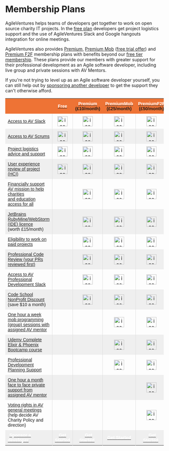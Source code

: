 # Membership Plans

AgileVentures helps teams of developers get together to work on open source charity IT projects.  In the [free plan](http://www.agileventures.org/free) developers get project logistics support and the use of AgileVentures Slack and Google hangouts integration for online meetings.

AgileVentures also provides [Premium](http://www.agileventures.org/premium), [Premium Mob](https://www.agileventures.org/premium_mob) ([free trial offer](https://www.agileventures.org/premium-mob-offer)) and [Premium F2F](https://www.agileventures.org/premium_f2f) membership plans with benefits beyond our [free tier membership](http://www.agileventures.org/free). These plans provide our members with greater support for their professional development as an Agile software developer, including live group and private sessions with AV Mentors.

If you're not trying to level up as an Agile software developer yourself, you can still help out by [sponsoring another developer](http://www.agileventures.org/sponsorship) to get the support they can't otherwise afford.

<table class="tg" style="border-collapse: collapse;border-spacing:0;border-color: #aaa;" width="100%" border="0">
	<tbody>
<tr style="background-color: #ee7335;">
		<td width="350px"></td>
		<th width="65px" align="center" style="font-family: Arial, sans-serif;font-size: 14px;padding:8px;"><div style="text-align: center;"><a href="/free"><font color="#ffffff">Free</font></a></div></th>
		<th width="65px" align="center" style="font-family: Arial, sans-serif;font-size: 14px;padding:8px;">
<div style="text-align: center;"><a href="/premium"><font color="#ffffff">Premium</font></a></div>
<div style="text-align: center;">(&#xa3;10/month)</div>
</th>
         <th width="65px" align="center" style="font-family: Arial, sans-serif;font-size: 14px;padding:8px;">
<div style="text-align: center;"><a href="/premium_mob"><font color="#ffffff">PremiumMob</font></a></div>
<div style="text-align: center;">(&#xa3;25/month)</div> </th>
		<th width="60px" align="center" style="font-family: Arial, sans-serif;font-size: 14px;padding:8px;">
<div style="text-align: center;"><a href="/premium_f2f"><font color="#ffffff">PremiumF2F</font></a></div>
<div style="text-align: center;">(&#xa3;50/month)</div>
</th>
    </tr>
    <tr>
		<td style="font-family: Arial, sans-serif;font-size: 14px;padding:8px;"><a href="/free">Access to AV Slack</a></td>    
      <td align="center" style="padding:8px;border-left:solid 1px #ddd;"><img width="32px" src="https://cdn3.iconfinder.com/data/icons/flat-actions-icons-9/512/Tick_Mark-128.png" alt="icon"></td>
      <td align="center" style="padding:8px;border-left:solid 1px #ddd;"><img width="32px" src="https://cdn3.iconfinder.com/data/icons/flat-actions-icons-9/512/Tick_Mark-128.png" alt="icon" title="Image not found"></td>
      <td align="center" style="padding:8px;border-left:solid 1px #ddd;"><img width="32px" src="https://cdn3.iconfinder.com/data/icons/flat-actions-icons-9/512/Tick_Mark-128.png" alt="icon" title="Image not found"></td>
      <td align="center" style="padding:8px;border-left:solid 1px #ddd;border-right:solid 1px #ddd;"><img width="32px" src="https://cdn3.iconfinder.com/data/icons/flat-actions-icons-9/512/Tick_Mark-128.png" alt="icon" title="Image not found"></td>
    </tr>
    <tr>
		<td style="font-family: Arial, sans-serif;font-size: 14px;background:#efefef;padding:8px;"><a href="/free">Access to AV Scrums</a></td>    
		<td align="center" style="background:#efefef;padding:8px;border-left:solid 1px #ddd;"><img width="32px" src="https://cdn3.iconfinder.com/data/icons/flat-actions-icons-9/512/Tick_Mark-128.png" alt="icon" title="Image not found"></td>
		<td align="center" style="background:#efefef;padding:8px;border-left:solid 1px #ddd;"><img width="32px" src="https://cdn3.iconfinder.com/data/icons/flat-actions-icons-9/512/Tick_Mark-128.png" alt="icon" title="Image not found"></td>
		<td align="center" style="background:#efefef;padding:8px;border-left:solid 1px #ddd;"><img width="32px" src="https://cdn3.iconfinder.com/data/icons/flat-actions-icons-9/512/Tick_Mark-128.png" alt="icon" title="Image not found"></td>
		<td align="center" style="background:#efefef;padding:8px;border-left:solid 1px #ddd;border-right:solid 1px #ddd;"><img width="32px" src="https://cdn3.iconfinder.com/data/icons/flat-actions-icons-9/512/Tick_Mark-128.png" alt="icon" title="Image not found"></td>
	</tr>
    <tr>
		<td style="font-family: Arial, sans-serif;font-size: 14px;padding:8px;"><a href="/free">Project logistics advice and support</a></td>    
		<td align="center" style="padding:8px;border-left:solid 1px #ddd;"><img width="32px" src="https://cdn3.iconfinder.com/data/icons/flat-actions-icons-9/512/Tick_Mark-128.png" alt="icon" title="Image not found"></td>
    	<td align="center" style="padding:8px;border-left:solid 1px #ddd;"><img width="32px" src="https://cdn3.iconfinder.com/data/icons/flat-actions-icons-9/512/Tick_Mark-128.png" alt="icon" title="Image not found"></td>
    	<td align="center" style="padding:8px;border-left:solid 1px #ddd;"><img width="32px" src="https://cdn3.iconfinder.com/data/icons/flat-actions-icons-9/512/Tick_Mark-128.png" alt="icon" title="Image not found"></td>
    	<td align="center" style="padding:8px;border-left:solid 1px #ddd;border-right:solid 1px #ddd;"><img width="32px" src="https://cdn3.iconfinder.com/data/icons/flat-actions-icons-9/512/Tick_Mark-128.png" alt="icon" title="Image not found"></td>
    	</tr>
    <tr>
		<td style="font-family: Arial, sans-serif;font-size: 14px;background:#efefef;padding:8px;"><a href="/free">User experience review of project (HCI)</a></td>    
		<td align="center" style="background:#efefef;padding:8px;border-left:solid 1px #ddd;"><img width="32px" src="https://cdn3.iconfinder.com/data/icons/flat-actions-icons-9/512/Tick_Mark-128.png" alt="icon" title="Image not found"></td>
        <td align="center" style="background:#efefef;padding:8px;border-left:solid 1px #ddd;"><img width="32px" src="https://cdn3.iconfinder.com/data/icons/flat-actions-icons-9/512/Tick_Mark-128.png" alt="icon" title="Image not found"></td>
        <td align="center" style="background:#efefef;padding:8px;border-left:solid 1px #ddd;"><img width="32px" src="https://cdn3.iconfinder.com/data/icons/flat-actions-icons-9/512/Tick_Mark-128.png" alt="icon" title="Image not found"></td>
        <td align="center" style="background:#efefef;padding:8px;border-left:solid 1px #ddd;border-right:solid 1px #ddd;"><img width="32px" src="https://cdn3.iconfinder.com/data/icons/flat-actions-icons-9/512/Tick_Mark-128.png" alt="icon" title="Image not found"></td>
    </tr>
    <tr>
		<td style="font-family: Arial, sans-serif;font-size: 14px;padding:8px;"><a href="/premium">Financially support AV mission to help charities <br>and education access for all</a></td>   
		<td align="center" style="padding:8px;border-left:solid 1px #ddd;"></td>
		<td align="center" style="padding:8px;border-left:solid 1px #ddd;"><img width="32px" src="https://cdn3.iconfinder.com/data/icons/flat-actions-icons-9/512/Tick_Mark-128.png" alt="icon" title="Image not found"></td>
		<td align="center" style="padding:8px;border-left:solid 1px #ddd;"><img width="32px" src="https://cdn3.iconfinder.com/data/icons/flat-actions-icons-9/512/Tick_Mark-128.png" alt="icon" title="Image not found"></td>
		<td align="center" style="padding:8px;border-left:solid 1px #ddd;border-right:solid 1px #ddd;"><img width="32px" src="https://cdn3.iconfinder.com/data/icons/flat-actions-icons-9/512/Tick_Mark-128.png" alt="icon" title="Image not found"></td>
	</tr>
	<tr>
		<td style="font-family: Arial, sans-serif;font-size: 14px;background:#efefef;padding:8px;">
<a href="/premium">JetBrains RubyMine/WebStorm (IDE) licence</a> <br>(worth &#xa3;15/month)</td>    
		<td align="center" style="background:#efefef;padding:8px;border-left:solid 1px #ddd;"></td>
		<td align="center" style="background:#efefef;padding:8px;border-left:solid 1px #ddd;"><img width="32px" src="https://cdn3.iconfinder.com/data/icons/flat-actions-icons-9/512/Tick_Mark-128.png" alt="icon" title="Image not found"></td>
		<td align="center" style="background:#efefef;padding:8px;border-left:solid 1px #ddd;"><img width="32px" src="https://cdn3.iconfinder.com/data/icons/flat-actions-icons-9/512/Tick_Mark-128.png" alt="icon" title="Image not found"></td>
		<td align="center" style="background:#efefef;padding:8px;border-left:solid 1px #ddd;border-right:solid 1px #ddd;"><img width="32px" src="https://cdn3.iconfinder.com/data/icons/flat-actions-icons-9/512/Tick_Mark-128.png" alt="icon" title="Image not found"></td>
	</tr>
	<tr>
		<td style="font-family: Arial, sans-serif;font-size: 14px;padding:8px;"><a href="/premium">Eligibility to work on paid projects</a></td>    
		<td align="center" style="padding:8px;border-left:solid 1px #ddd;"></td>
		<td align="center" style="padding:8px;border-left:solid 1px #ddd;"><img width="32px" src="https://cdn3.iconfinder.com/data/icons/flat-actions-icons-9/512/Tick_Mark-128.png" alt="icon" title="Image not found"></td>
		<td align="center" style="padding:8px;border-left:solid 1px #ddd;"><img width="32px" src="https://cdn3.iconfinder.com/data/icons/flat-actions-icons-9/512/Tick_Mark-128.png" alt="icon" title="Image not found"></td>
		<td align="center" style="padding:8px;border-left:solid 1px #ddd;border-right:solid 1px #ddd;"><img width="32px" src="https://cdn3.iconfinder.com/data/icons/flat-actions-icons-9/512/Tick_Mark-128.png" alt="icon" title="Image not found"></td>
	</tr>
	<tr>
		<td style="font-family: Arial, sans-serif;font-size: 14px;background:#efefef;padding:8px;"><a href="/premium">Professional Code Review (your PRs reviewed first)</a></td>    
		<td align="center" style="background:#efefef;padding:8px;border-left:solid 1px #ddd;"></td>
		<td align="center" style="background:#efefef;padding:8px;border-left:solid 1px #ddd;"><img width="32px" src="https://cdn3.iconfinder.com/data/icons/flat-actions-icons-9/512/Tick_Mark-128.png" alt="icon" title="Image not found"></td>
		<td align="center" style="background:#efefef;padding:8px;border-left:solid 1px #ddd;"><img width="32px" src="https://cdn3.iconfinder.com/data/icons/flat-actions-icons-9/512/Tick_Mark-128.png" alt="icon" title="Image not found"></td>
		<td align="center" style="background:#efefef;padding:8px;border-left:solid 1px #ddd;border-right:solid 1px #ddd;"><img width="32px" src="https://cdn3.iconfinder.com/data/icons/flat-actions-icons-9/512/Tick_Mark-128.png" alt="icon" title="Image not found"></td>
	</tr>
 	<tr>
		<td style="font-family: Arial, sans-serif;font-size: 14px;padding:8px;"><a href="/premium">Access to AV Professional Development Slack</a></td>    
		<td align="center" style="padding:8px;border-left:solid 1px #ddd;"></td>
		<td align="center" style="padding:8px;border-left:solid 1px #ddd;"><img width="32px" src="https://cdn3.iconfinder.com/data/icons/flat-actions-icons-9/512/Tick_Mark-128.png" alt="icon" title="Image not found"></td>
		<td align="center" style="padding:8px;border-left:solid 1px #ddd;"><img width="32px" src="https://cdn3.iconfinder.com/data/icons/flat-actions-icons-9/512/Tick_Mark-128.png" alt="icon" title="Image not found"></td>
		<td align="center" style="padding:8px;border-left:solid 1px #ddd;border-right:solid 1px #ddd;"><img width="32px" src="https://cdn3.iconfinder.com/data/icons/flat-actions-icons-9/512/Tick_Mark-128.png" alt="icon" title="Image not found"></td>
	</tr>
	<tr>
		<td style="font-family: Arial, sans-serif;font-size: 14px;background:#efefef;padding:8px;">
<a href="/premium">Code School NonProfit Discount</a> (save $10 a month)</td>    
		<td align="center" style="background:#efefef;padding:8px;border-left:solid 1px #ddd;"></td>
		<td align="center" style="background:#efefef;padding:8px;border-left:solid 1px #ddd;"><img width="32px" src="https://cdn3.iconfinder.com/data/icons/flat-actions-icons-9/512/Tick_Mark-128.png" alt="icon" title="Image not found"></td>
		<td align="center" style="background:#efefef;padding:8px;border-left:solid 1px #ddd;"><img width="32px" src="https://cdn3.iconfinder.com/data/icons/flat-actions-icons-9/512/Tick_Mark-128.png" alt="icon" title="Image not found"></td>
		<td align="center" style="background:#efefef;padding:8px;border-left:solid 1px #ddd;border-right:solid 1px #ddd;"><img width="32px" src="https://cdn3.iconfinder.com/data/icons/flat-actions-icons-9/512/Tick_Mark-128.png" alt="icon" title="Image not found"></td>
		</tr>
	<tr>
		<td style="font-family: Arial, sans-serif;font-size: 14px;padding:8px;"><a href="/premium_mob">One hour a week mob programming (group) sessions with assigned AV mentor</a></td>    
		<td align="center" style="padding:8px;border-left:solid 1px #ddd;"></td>
		<td align="center" style="padding:8px;border-left:solid 1px #ddd;"></td>
		<td align="center" style="padding:8px;border-left:solid 1px #ddd;"><img width="32px" src="https://cdn3.iconfinder.com/data/icons/flat-actions-icons-9/512/Tick_Mark-128.png" alt="icon" title="Image not found"></td>
		<td align="center" style="padding:8px;border-left:solid 1px #ddd;border-right:solid 1px #ddd;"><img width="32px" src="https://cdn3.iconfinder.com/data/icons/flat-actions-icons-9/512/Tick_Mark-128.png" alt="icon" title="Image not found"></td>
	</tr>
	<tr>
		<td style="font-family: Arial, sans-serif;font-size: 14px;background:#efefef;padding:8px;"><a href="/premium_mob">Udemy Complete Elixir &amp; Phoenix Bootcamp course</a></td>    
		<td align="center" style="background:#efefef;padding:8px;border-left:solid 1px #ddd;"></td>
		<td align="center" style="background:#efefef;padding:8px;border-left:solid 1px #ddd;"></td>
		<td align="center" style="background:#efefef;padding:8px;border-left:solid 1px #ddd;"><img width="32px" src="https://cdn3.iconfinder.com/data/icons/flat-actions-icons-9/512/Tick_Mark-128.png" alt="icon" title="Image not found"></td>
		<td align="center" style="background:#efefef;padding:8px;border-left:solid 1px #ddd;border-right:solid 1px #ddd;"><img width="32px" src="https://cdn3.iconfinder.com/data/icons/flat-actions-icons-9/512/Tick_Mark-128.png" alt="icon" title="Image not found"></td>
	</tr>
	<tr>
		<td style="font-family: Arial, sans-serif;font-size: 14px;padding:8px;"><a href="/premium_mob">Professional Development Planning Support</a></td>                       
  		<td align="center" style="padding:8px;border-left:solid 1px #ddd;"></td>
		<td align="center" style="padding:8px;border-left:solid 1px #ddd;"></td>
		<td align="center" style="padding:8px;border-left:solid 1px #ddd;"><img width="32px" src="https://cdn3.iconfinder.com/data/icons/flat-actions-icons-9/512/Tick_Mark-128.png" alt="icon" title="Image not found"></td>
		<td align="center" style="padding:8px;border-left:solid 1px #ddd;border-right:solid 1px #ddd;"><img width="32px" src="https://cdn3.iconfinder.com/data/icons/flat-actions-icons-9/512/Tick_Mark-128.png" alt="icon" title="Image not found"></td>
	</tr>
	<tr>
		<td style="font-family: Arial, sans-serif;font-size: 14px;background:#efefef;padding:8px;"><a href="/premium_f2f">One hour a month face to face private support from assigned AV mentor</a></td>    
		<td align="center" style="background:#efefef;padding:8px;border-left:solid 1px #ddd;"></td>
		<td align="center" style="background:#efefef;padding:8px;border-left:solid 1px #ddd;"></td>
		<td align="center" style="background:#efefef;padding:8px;border-left:solid 1px #ddd;"></td>
		<td align="center" style="background:#efefef;padding:8px;border-left:solid 1px #ddd;border-right:solid 1px #ddd;"><img width="32px" src="https://cdn3.iconfinder.com/data/icons/flat-actions-icons-9/512/Tick_Mark-128.png" alt="icon" title="Image not found"></td>
	</tr>
	<tr>
		<td style="font-family: Arial, sans-serif;font-size: 14px;padding:8px;">
<a href="/premium_f2f">Voting rights in AV general meetings </a><br>(help decide AV Charity Policy and direction)</td>    
		<td align="center" style="padding:8px;border-left:solid 1px #ddd;"></td>
		<td align="center" style="padding:8px;border-left:solid 1px #ddd;"></td>
		<td align="center" style="padding:8px;border-left:solid 1px #ddd;"></td>
		<td align="center" style="padding:8px;border-left:solid 1px #ddd;border-right:solid 1px #ddd;"><img width="32px" src="https://cdn3.iconfinder.com/data/icons/flat-actions-icons-9/512/Tick_Mark-128.png" alt="icon" title="Image not found"></td>
	</tr>
    <tr>
		<td style="font-family: Arial, sans-serif;font-size: 14px;padding:8px;background:#efefef;"><span class="btn btn-primary btn-block" style="padding:5px;width: 350px;"><a href="http://www.agileventures.org/sponsorship"><strong><font color="#ffffff">Sponsor a developer</font></strong></a></span></td>    
		<td align="center" style="font-family: Arial, sans-serif;font-size: 14px;padding:8px;background:#efefef;border-left:solid 1px #ddd;"><span class="btn btn-primary btn-block"><a href="http://www.agileventures.org/users/sign_up"><font color="#ffffff"><b>Get Started</b></font></a></span></td>
		<td align="center" style="font-family: Arial, sans-serif;font-size: 14px;padding:8px;background:#efefef;border-left:solid 1px #ddd;">
			 <span class="btn btn-primary btn-block" style="padding:5px;"><a href="http://www.agileventures.org/subscriptions/new?plan=premium"><b><font color="#ffffff">Get Started</font></b></a></span>
</td>
		<td align="center" style="font-family: Arial, sans-serif;font-size: 14px;padding:8px;background:#efefef;border-left:solid 1px #ddd;">
			 <span class="btn btn-primary btn-block" style="padding:5px;"><a href="http://www.agileventures.org/subscriptions/new?plan=premiummob"><b><font color="#ffffff">Get Started</font></b></a></span>
</td>
		<td align="center" style="font-family: Arial, sans-serif;font-size: 14px;padding:8px;background:#efefef;border-left:solid 1px #ddd;border-right:solid 1px #ddd;">
			 <span class="btn btn-primary btn-block" style="padding:5px;"><a href="http://www.agileventures.org/subscriptions/new?plan=premiumf2f"><b><font color="#ffffff">Get Started</font></b></a></span>
</td>
</tr>
</tbody>
</table>